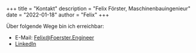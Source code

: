 +++
title = "Kontakt"
description = "Felix Förster, Maschinenbauingenieur"
date = "2022-01-18"
author = "Felix"
+++

Über folgende Wege bin ich erreichbar:
* E-Mail: [Felix@Foerster.Engineer](mailto:Felix@Foerster.Engineer)
* [LinkedIn](https://www.linkedin.com/in/felix-f%C3%B6rster/)